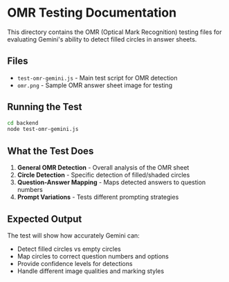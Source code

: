 # OMR Testing Documentation

This directory contains the OMR (Optical Mark Recognition) testing files for evaluating Gemini's ability to detect filled circles in answer sheets.

## Files
- `test-omr-gemini.js` - Main test script for OMR detection
- `omr.png` - Sample OMR answer sheet image for testing

## Running the Test
```bash
cd backend
node test-omr-gemini.js
```

## What the Test Does
1. **General OMR Detection** - Overall analysis of the OMR sheet
2. **Circle Detection** - Specific detection of filled/shaded circles
3. **Question-Answer Mapping** - Maps detected answers to question numbers
4. **Prompt Variations** - Tests different prompting strategies

## Expected Output
The test will show how accurately Gemini can:
- Detect filled circles vs empty circles
- Map circles to correct question numbers and options
- Provide confidence levels for detections
- Handle different image qualities and marking styles
